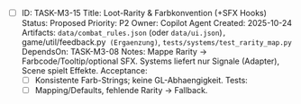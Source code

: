 - [ ] ID: TASK-M3-15
  Title: Loot-Rarity & Farbkonvention (+SFX Hooks)
  Status: Proposed
  Priority: P2
  Owner: Copilot Agent
  Created: 2025-10-24
  Artifacts: `data/combat_rules.json` (oder `data/ui.json`)`, `game/util/feedback.py` (Ergaenzung)`, `tests/systems/test_rarity_map.py`
  DependsOn: TASK-M3-08
  Notes:
  Mappe Rarity -> Farbcode/Tooltip/optional SFX. Systems liefert nur Signale (Adapter), Scene spielt Effekte.
  Acceptance:
  - [ ] Konsistente Farb-Strings; keine GL-Abhaengigkeit.
  Tests:
  - [ ] Mapping/Defaults, fehlende Rarity -> Fallback.
